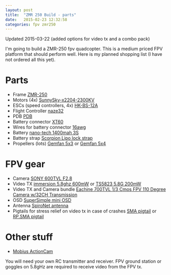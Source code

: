 ```yaml
---
layout: post
title:  "ZMR 250 Build - parts"
date:   2015-02-23 12:32:58
categories: fpv zmr250
---
```

Updated 2015-03-22 (added options for video tx and a combo pack)

I'm going to build a ZMR-250 fpv quadcopter. This is a medium priced FPV platform that should perform well. 
Here is my planned shopping list (I have not ordered all this yet).

# Parts

- Frame [ZMR-250][ZMR-250-frame]
- Motors (4x) [SunnySky-x2204-2300KV][SunnySky-x2204-2300KV]
- ESCs (speed controllers, 4x) [HK-BS-12A][HK-BS-12A]
- Flight Controller [naze32][naze32]
- PDB [PDB][PDB]
- Battery connector [XT60][XT60]
- Wires for battery connector [16awg][16awg]
- Battery [nano-tech 1400mah 3S][nano-tech 1400mah 3S]
- Battery strap [Scorpion Lipo lock strap][Scorpion Lipo lock strap]
- Propellers (lots) [Gemfan 5x3][Gemfan 5x3] or [Gemfan 5x4][Gemfan 5x4]

# FPV gear
- Camera [SONY 600TVL F2.8][SONY 600TVL F2.8]
- Video TX [immersion 5.8ghz 600mW][immersion 5.8ghz 600mW] or [TS5823 5.8G 200mW][TS5823 5.8G 200mW]
- Video TX and Camera bundle [Eachine 700TVL 1/3 Cmos FPV 110 Degree Camera w/32CH Transmission][Eachine 700TVL 1/3 Cmos FPV 110 Degree Camera w/32CH Transmission]
- OSD [SuperSimple mini OSD][SuperSimple mini OSD]
- Antenna [SpiroNet antenna][SpiroNet antenna]
- Pigtails for stress relief on video tx in case of crashes [SMA pigtail][SMA pigtail] or [RP.SMA pigtail][RP.SMA pigtail]

# Other stuff

- [Mobius ActionCam][Mobius ActionCam]

You will need your own RC transmitter and receiver. FPV ground station or goggles on 5.8gHz are required to receive video from the FPV tx. 

[SMA pigtail]: http://www.ebay.com/itm/271512116763
[RP.SMA pigtail]: http://www.ebay.com/itm/271373104095
[Eachine 700TVL 1/3 Cmos FPV 110 Degree Camera w/32CH Transmission]: http://www.banggood.com/Eachine-700TVL-13-Cmos-FPV-110-Degree-Camera-w32CH-Transmission-p-965760.html
[TS5823 5.8G 200mW]: http://www.ebay.com/itm/5-8G-200mW-TS5823-32CH-Channel-FPV-Mini-Wireless-AV-Transmitter-Module-NEW-/231471744102?pt=LH_DefaultDomain_15&hash=item35e4ca8466
[Mobius ActionCam]: http://www.ebay.com/itm/151071891306
[ZMR-250-frame]: http://www.goodluckbuy.com/zmr250-250mm-carbon-fiber-4-axis-mini-quadcopter-frame-kit.html
[SunnySky-x2204-2300KV]: http://www.banggood.com/Sunnysky-X2204-2300KV-Brushless-Motor-CW-CCW-For-RC-Model-p-952075.html
[HK-BS-12A]: http://www.hobbyking.com/hobbyking/store/__11429__HobbyKing_12A_BlueSeries_Brushless_Speed_Controller.html
[naze32]: http://www.eurorc.com/product/8651/abusemark-acro-naze32-controller-rev5
[Gemfan 5x3]: http://www.hobbyking.com/hobbyking/store/__58251__Gemfan_5030_Multirotor_Propellers_One_Pair_CW_CCW_Black_.html
[SONY 600TVL F2.8]: http://www.securitycamera2000.com/products/600TVL-SONY-SUPER-HAD-CCD-D%252dWDR-Color-Board-Camera-with-OSD-Menu-DNR.html
[immersion 5.8ghz 600mW]: http://www.readymaderc.com/store/index.php?main_page=product_info&products_id=266
[SuperSimple mini OSD]: http://www.hobbyking.com/hobbyking/store/__35419__Super_Simple_Mini_OSD_System_for_FPV.html
[PDB]: http://www.eurorc.com/product/8652/abusemark-36mm-multirotor-power-distribution-board---green
[XT60]: http://www.hobbyking.com/hobbyking/store/__44334__Black_XT60_Male_and_Female_5_Pairs_Bag.html
[16awg]: http://www.ebay.com/itm/10-12-14-16-20-22-Gauge-AWG-Black-Red-100cm-3-3-FT-Flexible-Silicone-Wire-Y5RG-/151347440632?pt=LH_DefaultDomain_0&var=&hash=item233d02abf8
[nano-tech 1400mah 3S]: http://www.hobbyking.com/hobbyking/store/__20391__Turnigy_nano_tech_1400mah_3S_40_80C_Lipo_Pack_TRA2823_Traxxas_1_16_.html
[Gemfan 5x4]: http://www.hobbyking.com/hobbyking/store/__68701__Gemfan_5040_Multirotor_Propellers_One_Pair_CW_CCW_5X4_Black_.html
[Scorpion Lipo lock strap]: http://www.hobbyking.com/hobbyking/store/__17410__Scorpion_Lipoly_Lock_Strap_205mm_Small_x_3.html
[SpiroNet antenna]: http://www.hobbyking.com/hobbyking/store/__49826__ImmersionRC_5_8GHz_Circular_Polarized_SpiroNet_Antenna_V2_SMA_.html